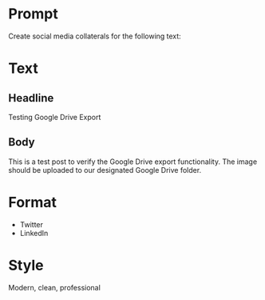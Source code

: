 # Prompt

Create social media collaterals for the following text:

# Text

## Headline
Testing Google Drive Export

## Body
This is a test post to verify the Google Drive export functionality. The image should be uploaded to our designated Google Drive folder.

# Format
- Twitter
- LinkedIn

# Style
Modern, clean, professional

